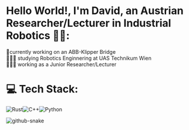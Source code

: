 # Hello World!, I'm David, an Austrian Researcher/Lecturer in Industrial Robotics 👋🏼:
🤖currently working on an ABB-Klipper Bridge<br>👨🏼‍🎓 studying Robotics Enginnering at UAS Technikum Wien<br>👨🏼‍💻 working as a Junior Researcher/Lecturer


# 💻 Tech Stack:
![Rust](https://img.shields.io/badge/rust-%23000000.svg?style=for-the-badge&logo=rust&logoColor=white)![C++](https://img.shields.io/badge/c++-%2300599C.svg?style=for-the-badge&logo=c%2B%2B&logoColor=white)![Python](https://img.shields.io/badge/python-3670A0?style=for-the-badge&logo=python&logoColor=ffdd54)

<picture>
  <source media="(prefers-color-scheme: dark)" srcset="https://raw.githubusercontent.com/DavidSeyserGit/DavidSeyserGit/refs/heads/output/snake.svg"/>
  <source media="(prefers-color-scheme: light)" srcset="https://raw.githubusercontent.com/DavidSeyserGit/DavidSeyserGit/output/github-snake.svg" />
  <img alt="github-snake" src="https://raw.githubusercontent.com/davidseysergit/davidseysergit/output/github-snake.svg" />
</picture>
